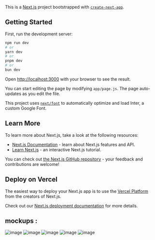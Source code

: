 This is a [Next.js](https://nextjs.org/) project bootstrapped with [`create-next-app`](https://github.com/vercel/next.js/tree/canary/packages/create-next-app).

## Getting Started

First, run the development server:

```bash
npm run dev
# or
yarn dev
# or
pnpm dev
# or
bun dev
```

Open [http://localhost:3000](http://localhost:3000) with your browser to see the result.

You can start editing the page by modifying `app/page.js`. The page auto-updates as you edit the file.

This project uses [`next/font`](https://nextjs.org/docs/basic-features/font-optimization) to automatically optimize and load Inter, a custom Google Font.

## Learn More

To learn more about Next.js, take a look at the following resources:

- [Next.js Documentation](https://nextjs.org/docs) - learn about Next.js features and API.
- [Learn Next.js](https://nextjs.org/learn) - an interactive Next.js tutorial.

You can check out [the Next.js GitHub repository](https://github.com/vercel/next.js/) - your feedback and contributions are welcome!



## Deploy on Vercel

The easiest way to deploy your Next.js app is to use the [Vercel Platform](https://vercel.com/new?utm_medium=default-template&filter=next.js&utm_source=create-next-app&utm_campaign=create-next-app-readme) from the creators of Next.js.

Check out our [Next.js deployment documentation](https://nextjs.org/docs/deployment) for more details.


 ## mockups :
![image](https://github.com/Search-Internship/frontend/assets/114484969/92673667-d38b-4dd2-9719-99b639036675)
![image](https://github.com/Search-Internship/frontend/assets/114484969/cec40cf1-b607-4c73-baad-b646a962ca2d)
![image](https://github.com/Search-Internship/frontend/assets/114484969/db08f4cb-6f51-4d58-a801-cff96a091d3c)
![image](https://github.com/Search-Internship/frontend/assets/114484969/1fbb7b7f-0fc0-43e0-8a24-c2ba8ba96ce6)
![image](https://github.com/Search-Internship/frontend/assets/114484969/3a4efc3e-fab7-4357-9209-c9c0bc300497)







